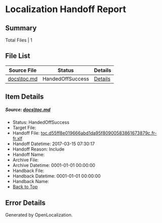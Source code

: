 # <a name='report-top'></a> Localization Handoff Report

## Summary
 Total Files | 1

## File List
 Source File | Status | Details 
 ----------- | ------ | ------- 
 [docs\toc.md](https://github.com/dotnet/docs/blob/39d86de79e4f211789ddddf7c435b76189b764a9/docs/toc.md) | HandedOffSuccess | [Details](#dcc4ef4ef644e2f0fcc4a2cad849f9a803b56e9f3442)

## Item Details
##### <a name='dcc4ef4ef644e2f0fcc4a2cad849f9a803b56e9f3442'></a> Source: [docs\toc.md](https://github.com/dotnet/docs/blob/39d86de79e4f211789ddddf7c435b76189b764a9/docs/toc.md)
* Status: HandedOffSuccess
* Target File: 
* Handoff File: [toc.d55ff8e019666abd1da95f80900583861673879c.fr-fr.xlf](https://github.com/dotnet/docs.handoff/blob/90cefaf3a13f01289fe738e9e63ec8c29822ccf4/ol-handoff/dotnet/docs.fr-fr/master/dotnet-core/toc.d55ff8e019666abd1da95f80900583861673879c.fr-fr.xlf)
* Handoff Datetime: 2017-03-15 07:30:17
* Handoff Reason: Include
* Handoff Name: 
* Archive File: 
* Archive Datetime: 0001-01-01 00:00:00
* Handback File: 
* Handback Datetime: 0001-01-01 00:00:00
* Handback Name: 
* [Back to Top](#report-top)


## Error Details

Generated by OpenLocalization.
